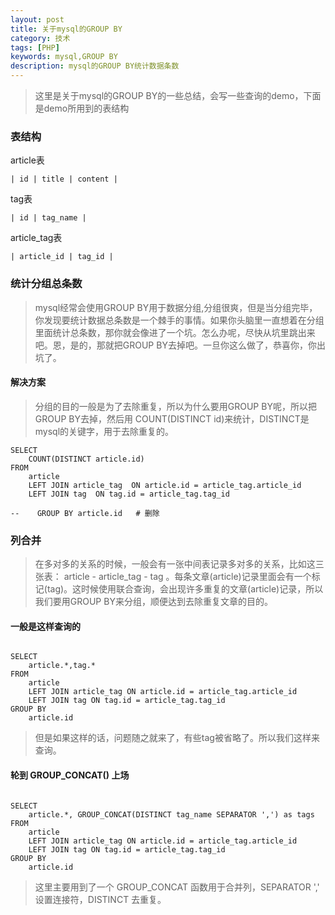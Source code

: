 ```yaml
---
layout: post
title: 关于mysql的GROUP BY
category: 技术
tags: [PHP]
keywords: mysql,GROUP BY
description: mysql的GROUP BY统计数据条数
---
```


> 这里是关于mysql的GROUP BY的一些总结，会写一些查询的demo，下面是demo所用到的表结构

### 表结构

article表

    | id | title | content |


tag表

    | id | tag_name |


article_tag表

    | article_id | tag_id |


### 统计分组总条数

> mysql经常会使用GROUP BY用于数据分组,分组很爽，但是当分组完毕，你发现要统计数据总条数是一个棘手的事情。如果你头脑里一直想着在分组里面统计总条数，那你就会像进了一个坑。怎么办呢，尽快从坑里跳出来吧。恩，是的，那就把GROUP BY去掉吧。一旦你这么做了，恭喜你，你出坑了。

#### 解决方案

> 分组的目的一般是为了去除重复，所以为什么要用GROUP BY呢，所以把GROUP BY去掉，然后用 COUNT(DISTINCT id)来统计，DISTINCT是mysql的关键字，用于去除重复的。

```
SELECT
    COUNT(DISTINCT article.id)
FROM
    article
    LEFT JOIN article_tag  ON article.id = article_tag.article_id
    LEFT JOIN tag  ON tag.id = article_tag.tag_id

--    GROUP BY article.id   # 删除

```

### 列合并

> 在多对多的关系的时候，一般会有一张中间表记录多对多的关系，比如这三张表： article - article_tag - tag 。每条文章(article)记录里面会有一个标记(tag)。这时候使用联合查询，会出现许多重复的文章(article)记录，所以我们要用GROUP BY来分组，顺便达到去除重复文章的目的。



#### 一般是这样查询的

```

SELECT
    article.*,tag.*
FROM
    article
    LEFT JOIN article_tag ON article.id = article_tag.article_id
    LEFT JOIN tag ON tag.id = article_tag.tag_id
GROUP BY
    article.id

```

> 但是如果这样的话，问题随之就来了，有些tag被省略了。所以我们这样来查询。

#### 轮到 GROUP_CONCAT() 上场

```

SELECT
    article.*, GROUP_CONCAT(DISTINCT tag_name SEPARATOR ',') as tags
FROM
    article
    LEFT JOIN article_tag ON article.id = article_tag.article_id
    LEFT JOIN tag ON tag.id = article_tag.tag_id
GROUP BY
    article.id

```

> 这里主要用到了一个 GROUP_CONCAT 函数用于合并列，SEPARATOR ',' 设置连接符，DISTINCT 去重复。
